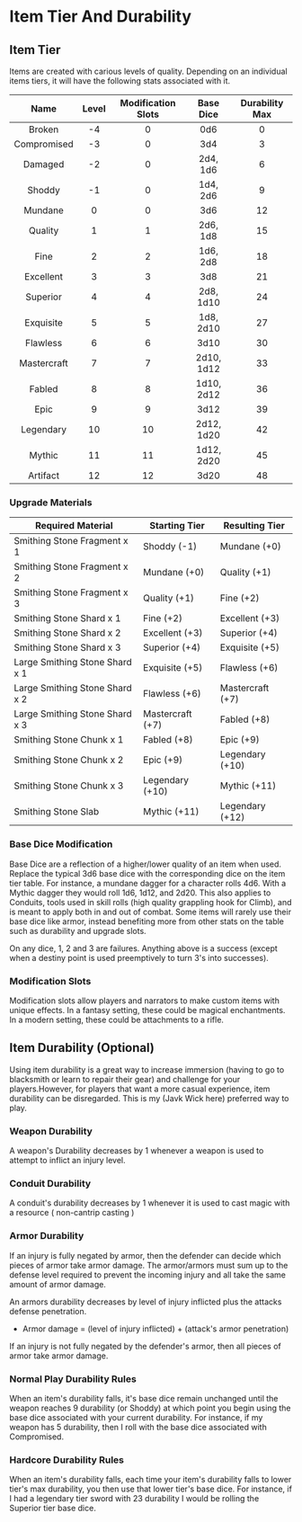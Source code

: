 # Item Tier And Durability

## Item Tier

Items are created with carious levels of quality. Depending on an individual items tiers, it will have the following stats associated with it.

|    Name    | Level | Modification Slots | Base Dice | Durability Max |
| :---------: | :---: | :----------------: | :--------: | :------------: |
|   Broken   |  -4  |         0         |    0d6    |       0       |
| Compromised |  -3  |         0         |    3d4    |       3       |
|   Damaged   |  -2  |         0         |  2d4, 1d6  |       6       |
|   Shoddy   |  -1  |         0         |  1d4, 2d6  |       9       |
|   Mundane   |   0   |         0         |    3d6    |       12       |
|   Quality   |   1   |         1         |  2d6, 1d8  |       15       |
|    Fine    |   2   |         2         |  1d6, 2d8  |       18       |
|  Excellent  |   3   |         3         |    3d8    |       21       |
|  Superior  |   4   |         4         | 2d8, 1d10 |       24       |
|  Exquisite  |   5   |         5         | 1d8, 2d10 |       27       |
|  Flawless  |   6   |         6         |    3d10    |       30       |
| Mastercraft |   7   |         7         | 2d10, 1d12 |       33       |
|   Fabled   |   8   |         8         | 1d10, 2d12 |       36       |
|    Epic    |   9   |         9         |    3d12    |       39       |
|  Legendary  |  10  |         10         | 2d12, 1d20 |       42       |
|   Mythic   |  11  |         11         | 1d12, 2d20 |       45       |
|  Artifact  |  12  |         12         |    3d20    |       48       |

### Upgrade Materials

| Required Material               | Starting Tier    | Resulting Tier   |
| ------------------------------- | ---------------- | ---------------- |
| Smithing Stone Fragment x 1     | Shoddy (-1)      | Mundane (+0)     |
| Smithing Stone Fragment x 2     | Mundane (+0)     | Quality (+1)     |
| Smithing Stone Fragment x 3     | Quality (+1)     | Fine (+2)        |
| Smithing Stone Shard x 1        | Fine (+2)        | Excellent (+3)   |
| Smithing Stone Shard x 2        | Excellent (+3)   | Superior (+4)    |
| Smithing Stone Shard x 3        | Superior (+4)    | Exquisite (+5)   |
| Large Smithing Stone Shard x 1 | Exquisite (+5)   | Flawless (+6)    |
| Large Smithing Stone Shard x 2 | Flawless (+6)    | Mastercraft (+7) |
| Large Smithing Stone Shard x 3 | Mastercraft (+7) | Fabled (+8)      |
| Smithing Stone Chunk x 1        | Fabled (+8)      | Epic (+9)        |
| Smithing Stone Chunk x 2        | Epic (+9)        | Legendary (+10)  |
| Smithing Stone Chunk x 3        | Legendary (+10)  | Mythic (+11)     |
| Smithing Stone Slab             | Mythic (+11)     | Legendary (+12)  |

### Base Dice Modification

Base Dice are a reflection of a higher/lower quality of an item when used. Replace the typical 3d6 base dice with the corresponding dice on the item tier table. For instance, a mundane dagger for a character rolls 4d6. With a Mythic dagger they would roll 1d6, 1d12, and 2d20. This also applies to Conduits, tools used in skill rolls (high quality grappling hook for Climb), and is meant to apply both in and out of combat. Some items will rarely use their base dice like armor, instead benefiting more from other stats on the table such as durability and upgrade slots.

On any dice, 1, 2 and 3 are failures. Anything above is a success (except when a destiny point is used preemptively to turn 3's into successes).

### Modification Slots

Modification slots allow players and narrators to make custom items with unique effects. In a fantasy setting, these could be magical enchantments. In a modern setting, these could be attachments to a rifle.

## Item Durability (Optional)

Using item durability is a great way to increase immersion (having to go to blacksmith or learn to repair their gear) and challenge for your players.However, for players that want a more casual experience, item durability can be disregarded. This is my (Javk Wick here) preferred way to play.

### Weapon Durability

A weapon's Durability decreases by 1 whenever a weapon is used to attempt to inflict an injury level.

### Conduit Durability

A conduit's durability decreases by 1 whenever it is used to cast magic with a resource ( non-cantrip casting )

### Armor Durability

If an injury is fully negated by armor, then the defender can decide which pieces of armor take armor damage. The armor/armors must sum up to the defense level required to prevent the incoming injury and all take the same amount of armor damage.

An armors durability decreases by level of injury inflicted plus the attacks defense penetration.

- Armor damage = (level of injury inflicted) + (attack's armor penetration)

If an injury is not fully negated by the defender's armor, then all pieces of armor take armor damage.

### Normal Play Durability Rules

When an item's durability falls, it's base dice remain unchanged until the weapon reaches 9 durability (or Shoddy) at which point you begin using the base dice associated with your current durability. For instance, if my weapon has 5 durability, then I roll with the base dice associated with Compromised.

### Hardcore Durability Rules

When an item's durability falls, each time your item's durability falls to lower tier's max durability, you then use that lower tier's base dice. For instance, if I had a legendary tier sword with 23 durability I would be rolling the Superior tier base dice.
